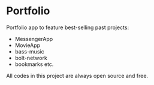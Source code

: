 # Portfolio
Portfolio app to feature best-selling past projects:
* MessengerApp
* MovieApp
* bass-music
* bolt-network
* bookmarks
etc.

All codes in this project are always open source and free.
